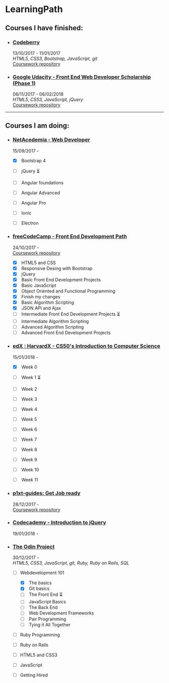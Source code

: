 # LearningPath

## Courses I have finished:
- ### [**Codeberry**](https://codeberryschool.com/en/)   
  13/10/2017 - 11/01/2017  
  _HTML5, CSS3, Bootstrap, JavaScript, git_  
  [Coursework repository](https://github.com/jpacsai/codeBerrySchool)
  
  
  
- ### [**Google Udacity - Front End Web Developer Scholarship (Phase 1)**](https://www.udacity.com/google-scholarships)  
  06/11/2017 - 06/02/2018  
  _HTML5, CSS3, JavaScript, jQuery_  
  [Coursework repository](https://github.com/jpacsai/GoogleUdacity)
  
  
***
## Courses I am doing:

- ### [**NetAcedemia - Web Developer**](https://netacademia.hu/webfejleszto)
  15/09/2017 -
  - [x] &nbsp;Bootstrap 4
  - [ ] &nbsp;jQuery :hourglass_flowing_sand:
  - [ ] &nbsp;Angular foundations
  - [ ] &nbsp;Angular Advanced
  - [ ] &nbsp;Angular Pro
  - [ ] &nbsp;Ionic
  - [ ] &nbsp;Electron
  
  
- ### [**freeCodeCamp - Front End Development Path**](https://www.freecodecamp.org/)  
  24/10/2017 -  
  [Coursework repository](https://github.com/jpacsai/freeCodeCamp)  
  - [x] &nbsp;HTML5 and CSS  
  - [x] &nbsp;Responsive Desing with Bootstrap  
  - [x] &nbsp;jQuery  
  - [x] &nbsp;Basic Front End Development Projects  
  - [x] &nbsp;Basic JavaScript  
  - [x] &nbsp;Object Oriented and Functional Programming  
  - [x] &nbsp;Finish my changes  
  - [x] &nbsp;Basic Algorithm Scripting  
  - [x] &nbsp;JSON API and Ajax
  - [ ] &nbsp;Intermediate Front End Development Projects :hourglass_flowing_sand:
  - [ ] &nbsp;Intermediate Algorithm Scripting  
  - [ ] &nbsp;Advanced Algorithm Scripting  
  - [ ] &nbsp;Advanced Front End Development Projects
 
- ### [**edX : HarvardX - CS50's Introduction to Computer Science**](https://courses.edx.org/courses/course-v1:HarvardX+CS50+X/course/)  
  15/01/2018 -  
  - [x] &nbsp;Week 0  
  - [ ] &nbsp;Week 1  :hourglass_flowing_sand: 
  - [ ] &nbsp;Week 2  
  - [ ] &nbsp;Week 3  
  - [ ] &nbsp;Week 4  
  - [ ] &nbsp;Week 5  
  - [ ] &nbsp;Week 6  
  - [ ] &nbsp;Week 7  
  - [ ] &nbsp;Week 8  
  - [ ] &nbsp;Week 9  
  - [ ] &nbsp;Week 10  
  - [ ] &nbsp;Week 11
  
  
- ### [**p1xt-guides: Get Job ready**](https://github.com/P1xt/p1xt-guides/blob/master/job-ready-javascript-edition-2.0.md#tier-0---prep)  
  28/12/2017 -  
  [Coursework repository](https://github.com/jpacsai/p1xt-guides/blob/master/job-ready.md)  
  
  
- ### [**Codecademy - Introduction to jQuery**](https://www.codecademy.com/learn/learn-jquery)  
  19/01/2018 -
  
- ### [**The Odin Project**](https://www.theodinproject.com/home)  
  30/12/2017 -  
  _HTML5, CSS3, JavaScript, git, Ruby, Ruby on Rails, SQL_  
  - [ ] Webdevelopment 101
     - [x] &nbsp;The basics
     - [x] &nbsp;Git basics
     - [ ] &nbsp;The Front End :hourglass_flowing_sand:
     - [ ] &nbsp;JavaScript Basics
     - [ ] &nbsp;The Back End
     - [ ] &nbsp;Web Development Frameworks
     - [ ] &nbsp;Pair Programming
     - [ ] &nbsp;Tying it All Together
  - [ ] Ruby Programming
  - [ ] Ruby on Rails
  - [ ] HTML5 and CSS3
  - [ ] JavaScript
  - [ ] Getting Hired
  
